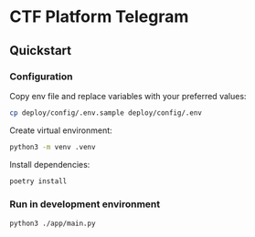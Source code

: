 # CTF Platform Telegram

## Quickstart

### Configuration

Copy env file and replace variables with your preferred values:

```bash
cp deploy/config/.env.sample deploy/config/.env
```

Create virtual environment:

```bash
python3 -m venv .venv
```

Install dependencies:

```bash
poetry install
```

### Run in development environment

```bash
python3 ./app/main.py
```
